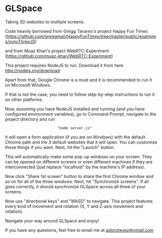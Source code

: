 GLSpace
=======

Taking 3D websites to multiple screens.

Code heavily borrowed from Gregg Tavares's project Happy Fun Times  (https://github.com/greggman/HappyFunTimes/tree/master/public/examples/syncThreeJS)

and from Muaz Khan's project WebRTC-Experiment
(https://github.com/muaz-khan/WebRTC-Experiment)


This project requires NodeJS to run. Download it from here http://nodejs.org/download

Apart from that, Google Chrome is a must and it is recommended to run it on Microsoft Windows.

If that is not the case, you need to follow step-by-step instructions to run it on other platforms.


Now, assuming you have NodeJS installed and running (and you have configured environment variables), go to Command Prompt, navigate to the project directory and run

							"node server.js"

It will open a form application (if you are on Windows) with the default Chrome path and the 3 default websites that it will open. You can customize these things if you want. Next, hit the "Launch" button.

This will automatically make some pop-up windows on your screen. They can be opened on different screens or even different machines if they are interconnected (just replace "localhost" by the machine's IP address).

Now click "Share 1st screen" button to share the first Chrome window and so on for all of the three windows. Next, hit "Synchronize screens". If all goes correctly, it should synchronize GLSpace across all three of your screens.

Now use "directional keys" and "WASD" to navigate. This project features every kind of movement and rotation (X, Y and Z-axis movement and rotation).


Navigate your way around GLSpace and enjoy!

If you have any questions, feel free to email me at adonztevez@ymail.com
